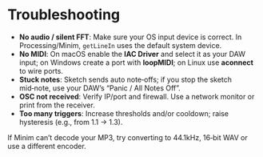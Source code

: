 # Troubleshooting

- **No audio / silent FFT**: Make sure your OS input device is correct. In Processing/Minim, `getLineIn` uses the default system device.
- **No MIDI**: On macOS enable the **IAC Driver** and select it as your DAW input; on Windows create a port with **loopMIDI**; on Linux use **aconnect** to wire ports.
- **Stuck notes**: Sketch sends auto note‑offs; if you stop the sketch mid‑note, use your DAW’s “Panic / All Notes Off”.
- **OSC not received**: Verify IP/port and firewall. Use a network monitor or print from the receiver.
- **Too many triggers**: Increase thresholds and/or cooldown; raise hysteresis (e.g., from 1.1 → 1.3).

If Minim can’t decode your MP3, try converting to 44.1kHz, 16‑bit WAV or use a different encoder.
